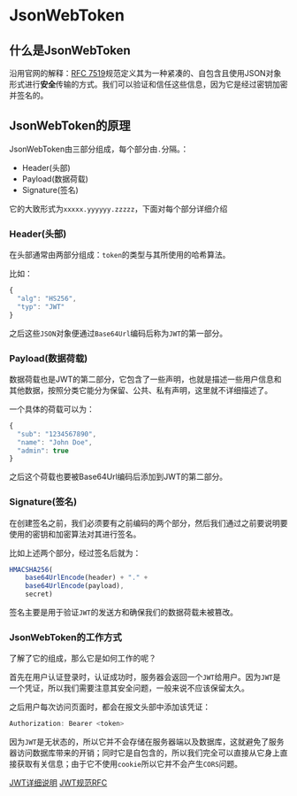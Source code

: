 # JsonWebToken

## 什么是JsonWebToken

沿用官网的解释：[RFC 7519](https://tools.ietf.org/html/rfc7519)规范定义其为一种紧凑的、自包含且使用JSON对象形式进行**安全**传输的方式。我们可以验证和信任这些信息，因为它是经过密钥加密并签名的。

## JsonWebToken的原理

JsonWebToken由三部分组成，每个部分由`.`分隔。：

- Header(头部)
- Payload(数据荷载)
- Signature(签名)

它的大致形式为`xxxxx.yyyyyy.zzzzz`，下面对每个部分详细介绍

### Header(头部)

在头部通常由两部分组成：`token`的类型与其所使用的哈希算法。

比如：

```js
{
  "alg": "HS256",
  "typ": "JWT"
}
```

之后这些`JSON`对象便通过`Base64Url`编码后称为`JWT`的第一部分。

### Payload(数据荷载)

数据荷载也是JWT的第二部分，它包含了一些声明，也就是描述一些用户信息和其他数据，按照分类它能分为保留、公共、私有声明，这里就不详细描述了。

一个具体的荷载可以为：

```js
{
  "sub": "1234567890",
  "name": "John Doe",
  "admin": true
}
```

之后这个荷载也要被Base64Url编码后添加到JWT的第二部分。

### Signature(签名)

在创建签名之前，我们必须要有之前编码的两个部分，然后我们通过之前要说明要使用的密钥和加密算法对其进行签名。

比如上述两个部分，经过签名后就为：

```js
HMACSHA256(
    base64UrlEncode(header) + "." +
    base64UrlEncode(payload),
    secret)
```

签名主要是用于验证`JWT`的发送方和确保我们的数据荷载未被篡改。

### JsonWebToken的工作方式

了解了它的组成，那么它是如何工作的呢？

首先在用户认证登录时，认证成功时，服务器会返回一个`JWT`给用户。因为`JWT`是一个凭证，所以我们需要注意其安全问题，一般来说不应该保留太久。

之后用户每次访问页面时，都会在报文头部中添加该凭证：

```js
Authorization: Bearer <token>
```

因为`JWT`是无状态的，所以它并不会存储在服务器端以及数据库，这就避免了服务器访问数据库带来的开销；同时它是自包含的，所以我们完全可以直接从它身上直接获取有关信息；由于它不使用`cookie`所以它并不会产生`CORS`问题。

[JWT详细说明](https://auth0.com/learn/json-web-tokens/)
[JWT规范RFC](https://tools.ietf.org/html/rfc7519)